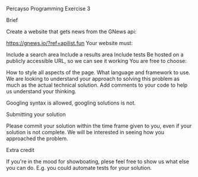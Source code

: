 Percayso Programming Exercise 3

Brief

Create a website that gets news from the GNews api:

https://gnews.io/?ref=apilist.fun
Your website must:

Include a search area
Include a results area
Include tests
Be hosted on a publicly accessible URL, so we can see it working
You are free to choose:

How to style all aspects of the page.
What language and framework to use.
We are looking to understand your approach to solving this problem as much as the actual technical solution. Add comments to your code to help us understand your thinking.

Googling syntax is allowed, googling solutions is not.

Submitting your solution

Please commit your solution within the time frame given to you, even if your solution is not complete. We will be interested in seeing how you approached the problem.

Extra credit

If you're in the mood for showboating, plese feel free to show us what else you can do. E.g. you could automate tests for your solution.